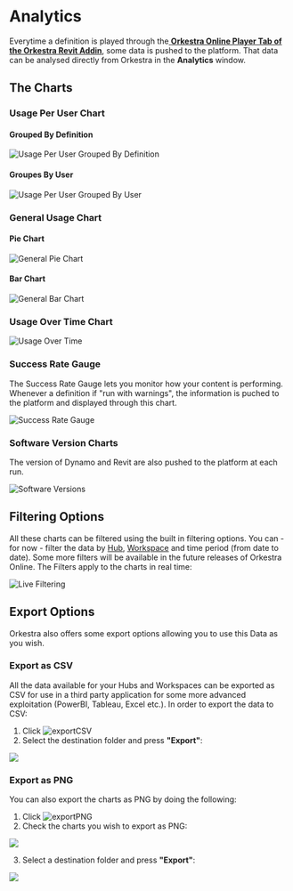 # Analytics

Everytime a definition is played through the[ **Orkestra Online Player Tab of the Orkestra Revit Addin**](../orkestra-revit-addin/orkestra-online-player-tab.md), some data is pushed to the platform. That data can be analysed directly from Orkestra in the **Analytics** window.

## The Charts

### Usage Per User Chart

#### Grouped By Definition

![Usage Per User Grouped By Definition](https://datashapes.files.wordpress.com/2020/05/usageperusergroupedbydefinitions.png?)

#### Groupes By User

![Usage Per User Grouped By User](https://datashapes.files.wordpress.com/2020/05/usageperusergroupedbyuser.png?)

### General Usage Chart

#### Pie Chart

![General Pie Chart](https://datashapes.files.wordpress.com/2020/05/generalusagepiechart.png?)

#### Bar Chart

![General Bar Chart](https://datashapes.files.wordpress.com/2020/05/generalusagebarchart.png?)

### Usage Over Time Chart

![Usage Over Time](https://datashapes.files.wordpress.com/2020/05/usageovertime.png?)

### Success Rate Gauge

The Success Rate Gauge lets you monitor how your content is performing. Whenever a definition if "run with warnings", the information is puched to the platform and displayed through this chart. 

![Success Rate Gauge](https://datashapes.files.wordpress.com/2020/05/successrategauge.png?)

### Software Version Charts

The version of Dynamo and Revit are also pushed to the platform at each run. 

![Software Versions](https://datashapes.files.wordpress.com/2020/05/softwareversions.png?)

## Filtering Options

All these charts can be filtered using the built in filtering options. You can - for now - filter the data by [Hub](https://github.com/MostafaElAyoubi/Orkestra_Online/wiki/What-is-a-Hub%3F), [Workspace](https://github.com/MostafaElAyoubi/Orkestra_Online/wiki/What-is-a-Workspace) and time period \(from date to date\). Some more filters will be available in the future releases of Orkestra Online. The Filters apply to the charts in real time: 

![Live Filtering](https://datashapes.files.wordpress.com/2020/05/analyticsfilters.gif?)

## Export Options

Orkestra also offers some export options allowing you to use this Data as you wish.

### Export as CSV

All the data available for your Hubs and Workspaces can be exported as CSV for use in a third party application for some more advanced exploitation \(PowerBI, Tableau, Excel etc.\). In order to export the data to CSV:

1. Click ![exportCSV](https://datashapes.files.wordpress.com/2020/05/exportcsv.png?)
2. Select the destination folder and press **"Export"**:

![](https://datashapes.files.wordpress.com/2020/05/exportcsvfolder.png?)

### Export as PNG

You can also export the charts as PNG by doing the following:

1. Click ![exportPNG](https://datashapes.files.wordpress.com/2020/05/exportpngclick.png?)
2. Check the charts you wish to export as PNG:

![](https://datashapes.files.wordpress.com/2020/05/chartselection.png?)

   3. Select a destination folder and press **"Export"**:

![](https://datashapes.files.wordpress.com/2020/05/exportsteps.png?)

